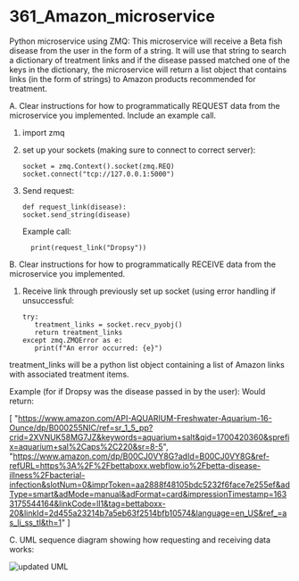 # 361_Amazon_microservice
Python microservice using ZMQ: This microservice will receive a Beta fish disease from the user in the form of a string. It will use that string to search a dictionary of treatment links and if the disease passed matched one of the keys in the dictionary, the microservice will return a list object that contains links (in the form of strings) to Amazon products recommended for treatment.  


A. Clear instructions for how to programmatically REQUEST data from the microservice you implemented. Include an example call.

  1. import zmq
  2. set up your sockets (making sure to connect to correct server):

         socket = zmq.Context().socket(zmq.REQ)
         socket.connect("tcp://127.0.0.1:5000")
     
  3. Send request:
     
         def request_link(disease):
         socket.send_string(disease)
     

     Example call:
     
           print(request_link("Dropsy"))
     

B. Clear instructions for how to programmatically RECEIVE data from the microservice you implemented.

  1. Receive link through previously set up socket (using error handling if unsuccessful:
     
         try:
            treatment_links = socket.recv_pyobj()
            return treatment_links
         except zmq.ZMQError as e:
            print(f"An error occurred: {e}")

  treatment_links will be a python list object containing a list of Amazon links with associated treatment items.

  Example (for if Dropsy was the disease passed in by the user):
  Would return:
  
  [
"https://www.amazon.com/API-AQUARIUM-Freshwater-Aquarium-16-Ounce/dp/B000255NIC/ref=sr_1_5_pp?crid=2XVNUK58MG7JZ&keywords=aquarium+salt&qid=1700420360&sprefix=aquarium+sal%2Caps%2C220&sr=8-5", 
"https://www.amazon.com/dp/B00CJ0VY8G?adId=B00CJ0VY8G&ref-refURL=https%3A%2F%2Fbettaboxx.webflow.io%2Fbetta-disease-illness%2Fbacterial-infection&slotNum=0&imprToken=aa2888f48105bdc5232f6face7e255ef&adType=smart&adMode=manual&adFormat=card&impressionTimestamp=1633175544164&linkCode=ll1&tag=bettaboxx-20&linkId=2d455a23214b7a5eb63f2514bfb10574&language=en_US&ref_=as_li_ss_tl&th=1"
]


C. UML sequence diagram showing how requesting and receiving data works:

![updated UML](https://github.com/mcbrieri/361_Amazon_microservice/assets/108555262/c26017e8-aed9-46d8-91d6-1f5adbf5f0f7)

